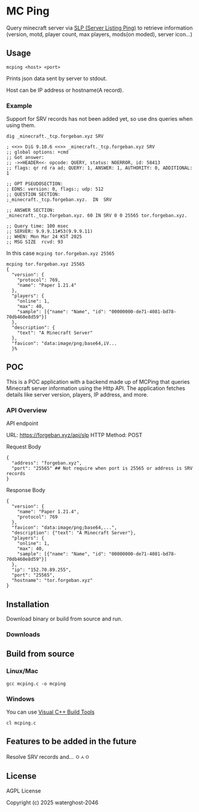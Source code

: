 #  MC Ping

Query minecraft server via [SLP (Server Listing Ping)](https://minecraft.wiki/w/Minecraft_Wiki:Projects/wiki.vg_merge/Server_List_Ping) to retrieve information (version, motd, player count, max players, mods(on moded), server icon...)

## Usage

```
mcping <host> <port>
```

Prints json data sent by server to stdout.

Host can be IP address or hostname(A record).


### Example

Support for SRV records has not been added yet, so use dns queries when using them.
```
dig _minecraft._tcp.forgeban.xyz SRV

; <<>> DiG 9.10.6 <<>> _minecraft._tcp.forgeban.xyz SRV
;; global options: +cmd
;; Got answer:
;; ->>HEADER<<- opcode: QUERY, status: NOERROR, id: 58413
;; flags: qr rd ra ad; QUERY: 1, ANSWER: 1, AUTHORITY: 0, ADDITIONAL: 1

;; OPT PSEUDOSECTION:
; EDNS: version: 0, flags:; udp: 512
;; QUESTION SECTION:
;_minecraft._tcp.forgeban.xyz.	IN	SRV

;; ANSWER SECTION:
_minecraft._tcp.forgeban.xyz. 60 IN	SRV	0 0 25565 tor.forgeban.xyz.

;; Query time: 100 msec
;; SERVER: 9.9.9.11#53(9.9.9.11)
;; WHEN: Mon Mar 24 KST 2025
;; MSG SIZE  rcvd: 93
```
In this case ``` mcping tor.forgeban.xyz 25565 ```

```
mcping tor.forgeban.xyz 25565
{
  "version": {
    "protocol": 769,
    "name": "Paper 1.21.4"
  },
  "players": {
    "online": 1,
    "max": 40,
    "sample": [{"name": "Name", "id": "00000000-de71-4081-bd78-70db460e8d59"}]
  },
  "description": {
    "text": "A Minecraft Server"
  },
  "favicon": "data:image/png;base64,iV...
  }%
```

## POC
This is a POC application with a backend made up of MCPing that queries Minecraft server information using the Http API.
The application fetches details like server version, players, IP address, and more.

### API Overview

API endpoint

URL: https://forgeban.xyz/api/slp
HTTP Method: POST

Request Body
```
{
  "address": "forgeban.xyz",
  "port": "25565" ## Not require when port is 25565 or address is SRV records
}
```
Response Body
```
{
  "version": {
    "name": "Paper 1.21.4",
    "protocol": 769
  },
  "favicon": "data:image/png;base64,...",
  "description": {"text": "A Minecraft Server"},
  "players": {
    "online": 1,
    "max": 40,
    "sample": [{"name": "Name", "id": "00000000-de71-4081-bd78-70db460e8d59"}]
  },
  "ip": "152.70.89.255",
  "port": "25565",
  "hostname": "tor.forgeban.xyz"
}
```

## Installation

Download binary or build from source and run.

### Downloads

## Build from source

### Linux/Mac

```
gcc mcping.c -o mcping
```

### Windows

You can use [Visual C++ Build Tools](http://landinghub.visualstudio.com/visual-cpp-build-tools)

```
cl mcping.c
```

## Features to be added in the future

Resolve SRV records and... ㅇㅅㅇ

## License

AGPL License

Copyright (c) 2025 waterghost-2046